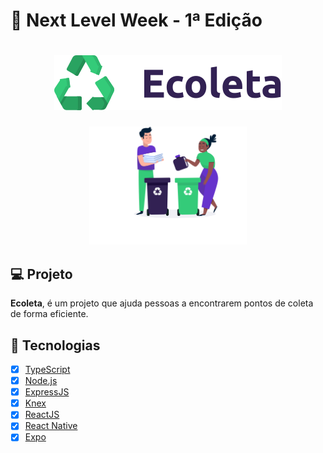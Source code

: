 # 🚀 Next Level Week - 1ª Edição

<h1 align="center">
  <img src="https://github.com/diegogasparcruz/next-level-1/blob/master/frontend/src/assets/logo.svg">
</h1>

<p align="center">
  <img alt="Frontend" src="https://github.com/diegogasparcruz/next-level-1/blob/master/frontend/src/assets/home-background.svg" width="50%">
</p>

## :computer: Projeto
**Ecoleta**, é um projeto que ajuda pessoas a encontrarem pontos de coleta de forma eficiente.

## :rocket: Tecnologias
- [x] [TypeScript](https://www.typescriptlang.org)
- [x] [Node.js](https://nodejs.org/en)
- [x] [ExpressJS](https://expressjs.com/pt-br)
- [x] [Knex](http://knexjs.org)
- [x] [ReactJS](https://pt-br.reactjs.org)
- [x] [React Native](https://reactnative.dev)
- [x] [Expo](https://expo.io)
